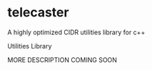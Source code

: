 # telecaster

A highly optimized CIDR utilities library for c++

Utilities Library

MORE DESCRIPTION COMING SOON
